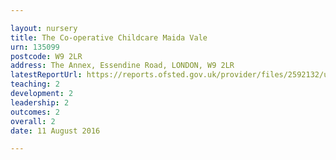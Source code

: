 ```yaml
---

layout: nursery
title: The Co-operative Childcare Maida Vale
urn: 135099
postcode: W9 2LR
address: The Annex, Essendine Road, LONDON, W9 2LR
latestReportUrl: https://reports.ofsted.gov.uk/provider/files/2592132/urn/135099.pdf
teaching: 2
development: 2
leadership: 2
outcomes: 2
overall: 2
date: 11 August 2016

---
```

